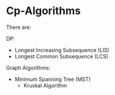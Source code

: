 # Cp-Algorithms 

There are:

DP:
- Longest Increasing Subsequence (LIS)
- Longest Common Subsequence (LCS)

Graph Algorithms:
- Minimum Spanning Tree (MST)
  - Kruskal Algorithm
